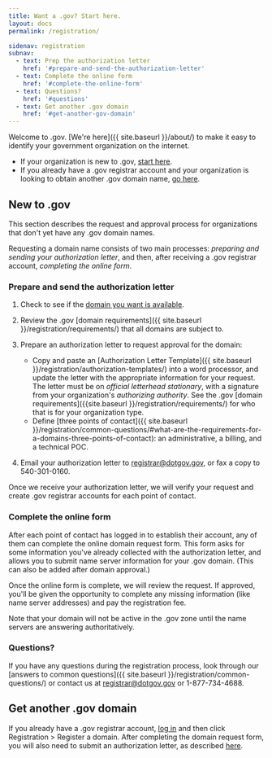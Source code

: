 ```yaml
---
title: Want a .gov? Start here.
layout: docs
permalink: /registration/

sidenav: registration
subnav:
  - text: Prep the authorization letter
    href: '#prepare-and-send-the-authorization-letter'
  - text: Complete the online form
    href: '#complete-the-online-form'
  - text: Questions?
    href: '#questions'
  - text: Get another .gov domain
    href: '#get-another-gov-domain'
---
```

Welcome to .gov. [We're here]({{ site.baseurl }}/about/) to make it easy to identify your government organization on the internet.

* If your organization is new to .gov, [start here](#new-to-gov).
* If you already have a .gov registrar account and your organization is looking to obtain another .gov domain name, [go here](#get-another-gov-domain).

## New to .gov
This section describes the request and approval process for organizations that don't yet have any .gov domain names.

Requesting a domain name consists of two main processes: _preparing and sending your authorization letter_, and then, after receiving a .gov registrar account, _completing the online form_.

### Prepare and send the authorization letter

1. Check to see if the [domain you want is available](https://domains.dotgov.gov/dotgov-web/registration/whois.xhtml).

2. Review the .gov [domain requirements]({{ site.baseurl }}/registration/requirements/) that all domains are subject to.

3. Prepare an authorization letter to request approval for the domain:

    - Copy and paste an [Authorization Letter Template]({{ site.baseurl }}/registration/authorization-templates/) into a word processor, and update the letter with the appropriate information for your request. The letter must be on *official letterhead stationary*, with a signature from your organization's *authorizing authority*. See the .gov [domain requirements]({{site.baseurl }}/registration/requirements/) for who that is for your organization type.
    - Define [three points of contact]({{ site.baseurl }}/registration/common-questions/#what-are-the-requirements-for-a-domains-three-points-of-contact): an administrative, a billing, and a technical POC.

4. Email your authorization letter to <registrar@dotgov.gov>, or fax a copy to 540-301-0160.

Once we receive your authorization letter, we will verify your request and create .gov registrar accounts for each point of contact.

### Complete the online form

After each point of contact has logged in to establish their account, any of them can complete the online domain request form. This form asks for some information you've already collected with the authorization letter, and allows you to submit name server information for your .gov domain. (This can also be added after domain approval.)

Once the online form is complete, we will review the request. If approved, you'll be given the opportunity to complete any missing information (like name server addresses) and pay the registration fee.

Note that your domain will not be active in the .gov zone until the name servers are answering authoritatively.

### Questions?

If you have any questions during the registration process, look through our [answers to common questions]({{ site.baseurl }}/registration/common-questions/) or contact us at <registrar@dotgov.gov> or 1-877-734-4688.

## Get another .gov domain

If you already have a .gov registrar account, [log in](https://domains.dotgov.gov) and then click Registration > Register a domain. After completing the domain request form, you will also need to submit an authorization letter, as described [here](#prepare-and-send-the-authorization-letter).
